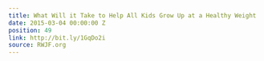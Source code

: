 ```yaml
---
title: What Will it Take to Help All Kids Grow Up at a Healthy Weight
date: 2015-03-04 00:00:00 Z
position: 49
link: http://bit.ly/1GqDo2i
source: RWJF.org
---
```


